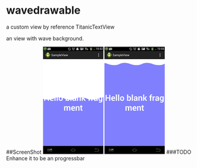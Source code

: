 wavedrawable
============

a custom view by reference TitanicTextView

an view with wave background.

##ScreenShot
![](start.png)
![](end.png)
###TODO
Enhance it to be an progressbar
